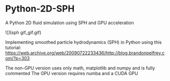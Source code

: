 # Python-2D-SPH
A Python 2D fluid simulation using SPH and GPU acceleration

![](sph gif_gif.gif)

Implementing smoothed particle hydrodynamics (SPH) in Python using this tutorial:
https://web.archive.org/web/20090722233436/http://blog.brandonpelfrey.com/?p=303

The non-GPU version uses only math, matplotlib and numpy and is fully commented
The GPU version requires numba and a CUDA GPU
